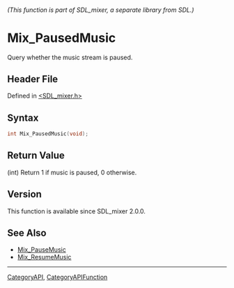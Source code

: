 ###### (This function is part of SDL_mixer, a separate library from SDL.)
# Mix_PausedMusic

Query whether the music stream is paused.

## Header File

Defined in [<SDL_mixer.h>](https://github.com/libsdl-org/SDL_mixer/blob/SDL2/include/SDL_mixer.h)

## Syntax

```c
int Mix_PausedMusic(void);
```

## Return Value

(int) Return 1 if music is paused, 0 otherwise.

## Version

This function is available since SDL_mixer 2.0.0.

## See Also

- [Mix_PauseMusic](Mix_PauseMusic)
- [Mix_ResumeMusic](Mix_ResumeMusic)

----
[CategoryAPI](CategoryAPI), [CategoryAPIFunction](CategoryAPIFunction)

